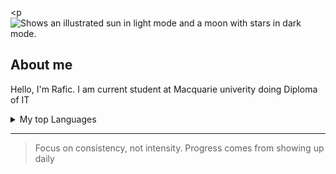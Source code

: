 <p<picture>
  <source media="(prefers-color-scheme: dark)" srcset="https://user-images.githubusercontent.com/25423296/163456776-7f95b81a-f1ed-45f7-b7ab-8fa810d529fa.png">
  <source media="(prefers-color-scheme: light)" srcset="https://user-images.githubusercontent.com/25423296/163456779-a8556205-d0a5-45e2-ac17-42d089e3c3f8.png">
  <img alt="Shows an illustrated sun in light mode and a moon with stars in dark mode." src="https://user-images.githubusercontent.com/25423296/163456779-a8556205-d0a5-45e2-ac17-42d089e3c3f8.png">
</picture>

## About me
Hello, I'm Rafic. I am current student at Macquarie univerity doing Diploma of IT


<details>
<summary>My top Languages</summary>

| Rank | Language|
|-----:|---------------|
|     1|    English    |
|     2|    Arabic     |
|     3|         French      |

</details>

---
>Focus on consistency, not intensity. Progress comes from showing up daily
